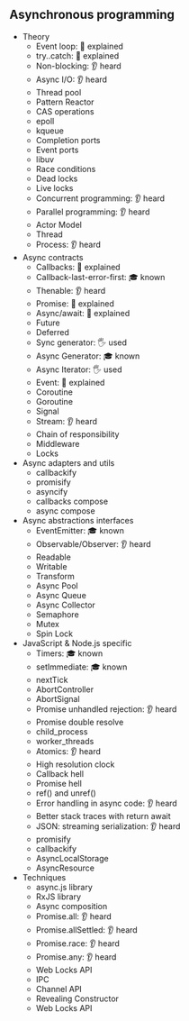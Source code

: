 ## Asynchronous programming

- Theory
  - Event loop: 🙋 explained
  - try..catch: 🙋 explained
  - Non-blocking: 👂 heard
  - Async I/O: 👂 heard
  - Thread pool
  - Pattern Reactor
  - CAS operations
  - epoll
  - kqueue
  - Completion ports
  - Event ports
  - libuv
  - Race conditions
  - Dead locks
  - Live locks
  - Concurrent programming: 👂 heard
  - Parallel programming: 👂 heard
  - Actor Model
  - Thread
  - Process: 👂 heard
- Async contracts
  - Callbacks: 🙋 explained
  - Callback-last-error-first: 🎓 known
  - Thenable: 👂 heard
  - Promise: 🙋 explained
  - Async/await: 🙋 explained
  - Future
  - Deferred
  - Sync generator: 🖐️ used
  - Async Generator: 🎓 known
  - Async Iterator: 🖐️ used
  - Event: 🙋 explained
  - Coroutine
  - Goroutine
  - Signal
  - Stream: 👂 heard
  - Chain of responsibility
  - Middleware
  - Locks
- Async adapters and utils
  - callbackify
  - promisify
  - asyncify
  - callbacks compose
  - async compose
- Async abstractions interfaces
  - EventEmitter: 🎓 known
  - Observable/Observer: 👂 heard
  - Readable
  - Writable
  - Transform
  - Async Pool
  - Async Queue
  - Async Collector
  - Semaphore
  - Mutex
  - Spin Lock
- JavaScript & Node.js specific
  - Timers: 🎓 known
  - setImmediate: 🎓 known
  - nextTick
  - AbortController
  - AbortSignal
  - Promise unhandled rejection: 👂 heard
  - Promise double resolve
  - child_process
  - worker_threads
  - Atomics: 👂 heard
  - High resolution clock
  - Callback hell
  - Promise hell
  - ref() and unref()
  - Error handling in async code: 👂 heard
  - Better stack traces with return await
  - JSON: streaming serialization: 👂 heard
  - promisify
  - callbackify
  - AsyncLocalStorage
  - AsyncResource
- Techniques
  - async.js library
  - RxJS library
  - Async composition
  - Promise.all: 👂 heard
  - Promise.allSettled: 👂 heard
  - Promise.race: 👂 heard
  - Promise.any: 👂 heard
  - Web Locks API
  - IPC
  - Channel API
  - Revealing Constructor
  - Web Locks API
